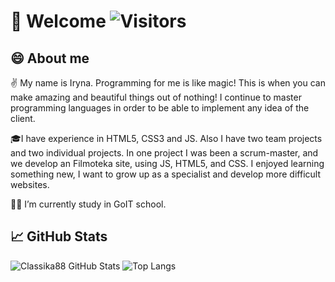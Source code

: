 # 🙋 Welcome ![Visitors](https://visitor-badge.glitch.me/badge?page_id=classika88)

## 😄 About me

✌️ My name is Iryna. Programming for me is like magic! This is when you can make amazing and beautiful things out of nothing! I continue to master programming languages ​​in order to be able to implement any idea of ​​the client.

🎓I have experience in HTML5, CSS3 and JS. Also I have two team projects and two individual projects. In one project I was been a scrum-master, and we develop an Filmoteka site, using JS, HTML5, and CSS. I enjoyed learning something new, I want to grow up as a specialist and develop more difficult websites.

👩‍💻 I’m currently study in GoIT school.

## 📈 GitHub Stats

![Classika88 GitHub Stats](https://github-readme-stats.vercel.app/api?username=classika88&count_private=true&hide=contribs&show_icons=true&theme=radical)
![Top Langs](https://github-readme-stats.vercel.app/api/top-langs/?username=classika88&count_private=true&hide=tsql&langs_count=7&theme=radical&layout=compact)

<!--
**Classika88/classika88** is a ✨ _special_ ✨ repository because its `README.md` (this file) appears on your GitHub profile.

Here are some ideas to get you started:

- 🔭 I’m currently working on ...
- 🌱 I’m currently learning ...
- 👯 I’m looking to collaborate on ...
- 🤔 I’m looking for help with ...
- 💬 Ask me about ...
- 📫 How to reach me: ...
- 😄 Pronouns: ...
- ⚡ Fun fact: ...
-->
